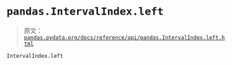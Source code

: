 # `pandas.IntervalIndex.left`

> 原文：[`pandas.pydata.org/docs/reference/api/pandas.IntervalIndex.left.html`](https://pandas.pydata.org/docs/reference/api/pandas.IntervalIndex.left.html)

```py
IntervalIndex.left
```

